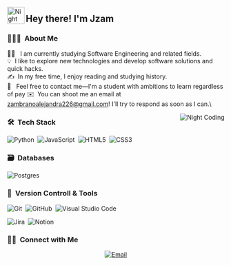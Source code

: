 

<img alt="Night Coding" src="./assets/Hand%20Wave.gif" width='40' align="left"/><h2 align="left">Hey there! I'm Jzam</h2>

<!-- ## 👋 &nbsp;Hey there! I'm Aditya Kanoi -->

### 👨🏻‍💻 &nbsp;About Me

👨‍💻 &nbsp; I am currently studying Software Engineering and related fields.\
💡 &nbsp;I like to explore new technologies and develop software solutions and quick hacks.\
✍️ &nbsp;In my free time, I enjoy reading and studying history.\
💬 &nbsp; Feel free to contact me—I'm a student with ambitions to learn regardless of pay
✉️ &nbsp;You can shoot me an email at zambranoalejandra226@gmail.com! I'll try to respond as soon as I can.\



<img alt="Night Coding" src="ima.png" align="right"/>

### 🛠 &nbsp;Tech Stack

![Python](https://img.shields.io/badge/python-3670A0?style=for-the-badge&logo=python&logoColor=ffdd54)&nbsp;
![JavaScript](https://img.shields.io/badge/javascript-%23323330.svg?style=for-the-badge&logo=javascript&logoColor=%23F7DF1E)&nbsp;
![HTML5](https://img.shields.io/badge/html5-%23E34F26.svg?style=for-the-badge&logo=html5&logoColor=white)&nbsp;
![CSS3](https://img.shields.io/badge/css3-%231572B6.svg?style=for-the-badge&logo=css3&logoColor=white)&nbsp;



### 🗃 &nbsp;Databases
![Postgres](https://img.shields.io/badge/postgres-%23316192.svg?style=for-the-badge&logo=postgresql&logoColor=white)&nbsp;

### 🧰 &nbsp;Version Controll & Tools 

![Git](https://img.shields.io/badge/git-%23F05033.svg?style=for-the-badge&logo=git&logoColor=white)&nbsp;
![GitHub](https://img.shields.io/badge/github-%23121011.svg?style=for-the-badge&logo=github&logoColor=white)&nbsp;
![Visual Studio Code](https://img.shields.io/badge/Visual%20Studio%20Code-0078d7.svg?style=for-the-badge&logo=visual-studio-code&logoColor=white)&nbsp;

![Jira](https://img.shields.io/badge/jira-%230A0FFF.svg?style=for-the-badge&logo=jira&logoColor=white)&nbsp;
![Notion](https://img.shields.io/badge/Notion-%23000000.svg?style=for-the-badge&logo=notion&logoColor=white)&nbsp;


### 🤝🏻 &nbsp;Connect with Me

<p align="center">
  <a href="mailto:zambranoalejandra226@gmail.com">
    <img src="https://img.shields.io/badge/-zambranoalejandra226226@gmail.com-D14836?style=flat&logo=Gmail&logoColor=white" alt="Email" />
  </a>
</p>



